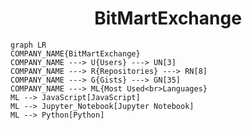 <h1 align="center">BitMartExchange</h1>

```mermaid
graph LR
COMPANY_NAME{BitMartExchange}
COMPANY_NAME ---> U{Users} ---> UN[3]
COMPANY_NAME ---> R{Repositories} ---> RN[8]
COMPANY_NAME ---> G{Gists} ---> GN[35]
COMPANY_NAME ---> ML{Most Used<br>Languages}
ML --> JavaScript[JavaScript]
ML --> Jupyter_Notebook[Jupyter Notebook]
ML --> Python[Python]
```
